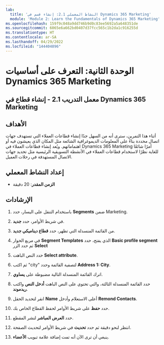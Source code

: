 ```yaml
---
lab:
  title: 'النشاط المعملي 2.1: إنشاء قسم في Dynamics 365 Marketing'
  module: 'Module 2: Learn the Fundamentals of Dynamics 365 Marketing'
ms.openlocfilehash: 159f9c048a9dd746b9d0c83ee5692a5a648351de
ms.sourcegitcommit: 6065e6a662bd0407d37fcc565c1b2da1c916255d
ms.translationtype: HT
ms.contentlocale: ar-SA
ms.lasthandoff: 04/29/2022
ms.locfileid: "144404896"
---
```

<a name="module-2-learn-the-fundamentals-of-dynamics-365-marketing"></a>الوحدة الثانية: التعرف على أساسيات Dynamics 365 Marketing
========================

## <a name="practice-lab-21---create-a-segment-in-dynamics-365-marketing"></a>معمل التدريب 2.1 - إنشاء قطاع في Dynamics 365 Marketing

## <a name="objectives"></a>الأهداف

أثناء هذا التمرين، سترى أنه من السهل جدًا إنشاء قطاعات العملاء التي تستهدف جهات اتصال محددة بناءً على المعلومات الديموغرافية الشائعة مثل المكان الذي يعيشون فيه أو اهتماماتهم. ويُعد إنشاء قطاعات العملاء في Dynamics 365 Marketing أمرًا شائعًا للغاية نظرًا لاستخدام قطاعات العملاء في الأنشطة التسويقية الرئيسية مثل تحديد جهات الاتصال المستهدفة في رحلات العميل.

## <a name="lab-setup"></a>إعداد النشاط المعملي

  - **الزمن المقدر**: 20 دقيقة

## <a name="instructions"></a>الإرشادات


1. باستخدام التنقل على اليسار، حدد **Segments** ضمن Marketing.  

2. في شريط الأوامر، حدد **جديد**.

3. من القائمة المنسدلة التي تظهر، حدد **قطاع ديناميكي جديد**.

4. في مربع الحوار **Segment Templates** الذي يفتح، حدد **Basic profile segment** ثم حدد الزر **Select**

5. حدد النص الباهت **Select attribute**.

6. ثم اكتب "city" لتصفية القائمة وحدد **Address 1: City**.

7. اترك القائمة المنسدلة التالية مضبوطة على **يساوي**. 

8. حدد القائمة المنسدلة الثالثة، والتي تحتوي على النص الباهت **أدخل النص** واكتب **ريدموند**.

9. انقر لتحديد الحقل **Name** أعلى الاستعلام وأدخل **Remond Contacts**.

10. حدد **حفظ** على شريط الأوامر لحفظ القطاع الخاص بك.

11. حدد **العرض المباشر** لنشر المقطع.

12. انتظر لنحو دقيقة ثم حدد **تحديث** في شريط الأوامر لتحديث الصفحة. 

13. ينبغي أن ترى الآن أنه تمت إضافة علامة تبويب **الأعضاء**. 
